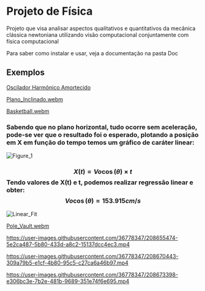 # Projeto de Física
Projeto que visa analisar aspectos qualitativos e quantitativos da mecânica clássica newtoniana utilizando visão computacional conjuntamente com física computacional

Para saber como instalar e usar, veja a documentação na pasta Doc

## Exemplos

[Oscilador Harmônico Amortecido](https://user-images.githubusercontent.com/36778347/205051518-17b3d830-5d30-4bf6-9a1e-554033a85e43.webm)

[Plano_Inclinado.webm](https://user-images.githubusercontent.com/36778347/205053859-b5b6e465-6909-477a-ac93-7c41174ee69a.webm)

[Basketball.webm](https://user-images.githubusercontent.com/36778347/205060758-8068e3ff-49b7-446e-8b87-29613a90b00e.webm)
### Sabendo que no plano horizontal, tudo ocorre sem aceleração, pode-se ver que o resultado foi o esperado, plotando a posição em X em função do tempo temos um gráfico de caráter linear:

![Figure_1](https://user-images.githubusercontent.com/36778347/208546119-09a8d090-efd2-4727-932c-a9c00cf72947.png)

### $$X(t) = Vo\cos(\theta)\times t$$ Tendo valores de X(t) e t, podemos realizar regressão linear e obter: $$Vo\cos(\theta) = 153.915 cm/s$$

![Linear_Fit](https://user-images.githubusercontent.com/36778347/208548159-87408e1b-cfee-45e1-8894-b9cbdefe008b.png)


[Pole_Vault.webm](https://user-images.githubusercontent.com/36778347/205064104-c2d31fea-4fc5-44c4-ab2b-6a832d7ad3f9.webm)

https://user-images.githubusercontent.com/36778347/208655474-5e2ca487-5b80-433d-a8c2-15137dcc4ec3.mp4

https://user-images.githubusercontent.com/36778347/208670443-309a79b5-e1cf-4b80-95c5-c27ca6a46b97.mp4

https://user-images.githubusercontent.com/36778347/208673398-e306bc3e-7b2e-481b-9689-351e74f6e695.mp4
